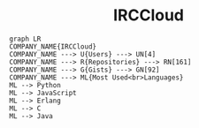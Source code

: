<h1 align="center">IRCCloud</h1>

```mermaid
graph LR
COMPANY_NAME{IRCCloud}
COMPANY_NAME ---> U{Users} ---> UN[4]
COMPANY_NAME ---> R{Repositories} ---> RN[161]
COMPANY_NAME ---> G{Gists} ---> GN[92]
COMPANY_NAME ---> ML{Most Used<br>Languages}
ML --> Python
ML --> JavaScript
ML --> Erlang
ML --> C
ML --> Java
```
